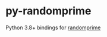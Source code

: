 # py-randomprime

Python 3.8+ bindings for [randomprime](https://github.com/randovania/randomprime)
